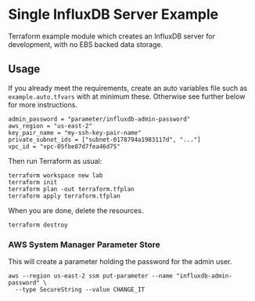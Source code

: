 # Single InfluxDB Server Example

Terraform example module which creates an InfluxDB server for development, with no EBS backed data storage.

## Usage
If you already meet the requirements, create an auto variables file such as `example.auto.tfvars` with at minimum these.
Otherwise see further below for more instructions.
```hcl
admin_password = "parameter/influxdb-admin-password"
aws_region = "us-east-2"
key_pair_name = "my-ssh-key-pair-name"
private_subnet_ids = ["subnet-0178794a1983117d", "..."]
vpc_id = "vpc-05fbe87d7fea46d75"
```

Then run Terraform as usual:
```shell
terraform workspace new lab
terraform init
terraform plan -out terraform.tfplan
terraform apply terraform.tfplan
```

When you are done, delete the resources.
```shell
terraform destroy
```

### AWS System Manager Parameter Store
This will create a parameter holding the password for the admin user.
```shell
aws --region us-east-2 ssm put-parameter --name "influxdb-admin-password" \
  --type SecureString --value CHANGE_IT
```
